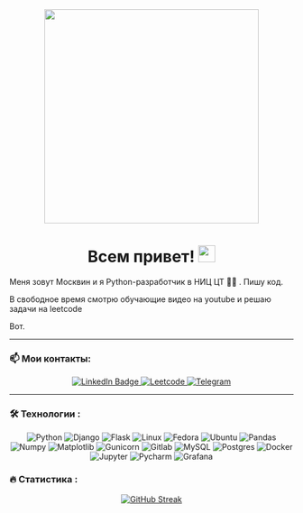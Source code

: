 <div id="header" align="center">
  <img src="https://i.giphy.com/media/v1.Y2lkPTc5MGI3NjExaDV3em04ZGV0N2ZxYzU1djYzemVqaDV6M2FtYzZ5Yzl6ZGlyamh1ayZlcD12MV9pbnRlcm5hbF9naWZfYnlfaWQmY3Q9Zw/ygAaR0n5RsyAM/giphy.gif" width="380"/>
</div>
<h1 align="center">
  Всем привет!
  <img src="https://media.giphy.com/media/hvRJCLFzcasrR4ia7z/giphy.gif" width="30px"/>
</h1>
 
Меня зовут Москвин и я Python-разработчик в НИЦ ЦТ :man_technologist: . Пишу код.

В свободное время смотрю обучающие видео на youtube и решаю задачи на leetcode

Вот.

___ 
### :mailbox: Мои контакты:
<div id="badges" align="center">
  <a href="https://www.linkedin.com/in/%D0%BC%D0%BE%D1%81%D0%BA%D0%B2%D0%B8%D0%BD-%D0%B0%D0%BD%D0%B3%D0%B0%D1%80%D1%85%D0%B0%D0%B5%D0%B2-a63147316?lipi=urn%3Ali%3Apage%3Ad_flagship3_profile_view_base_contact_details%3B1y1QGfTISWit1hqIJwgHsw%3D%3D">
    <img src="https://img.shields.io/badge/LinkedIn-blue?style=for-the-badge&logo=linkedin&logoColor=white" alt="LinkedIn Badge"/>
  </a>
  <a href="https://leetcode.com/u/moskvin_an/">
    <img src="https://img.shields.io/badge/LeetCode-000000?style=for-the-badge&logo=LeetCode&logoColor=#d16c06" alt="Leetcode"/>
  </a>
  <a href="https://t.me/magicasian">
    <img src="https://img.shields.io/badge/Telegram-2CA5E0?style=for-the-badge&logo=telegram&logoColor=white" alt="Telegram"/>
  </a>
</div>


---

### :hammer_and_wrench: Технологии :
<div align="center">
  <img src="https://img.shields.io/badge/python-3670A0?style=for-the-badge&logo=python&logoColor=ffdd54" alt="Python"/>
  <img src="https://img.shields.io/badge/django-%23092E20.svg?style=for-the-badge&logo=django&logoColor=white" alt="Django"/>
  <img src="https://img.shields.io/badge/flask-%23000.svg?style=for-the-badge&logo=flask&logoColor=white" alt="Flask"/>
  <img src="https://img.shields.io/badge/Linux-FCC624?style=for-the-badge&logo=linux&logoColor=black" alt="Linux"/>
  <img src="https://img.shields.io/badge/Fedora-294172?style=for-the-badge&logo=fedora&logoColor=white" alt="Fedora"/>
  <img src="https://img.shields.io/badge/Ubuntu-E95420?style=for-the-badge&logo=ubuntu&logoColor=white" alt="Ubuntu"/>
  <img src="https://img.shields.io/badge/pandas-%23150458.svg?style=for-the-badge&logo=pandas&logoColor=white" alt="Pandas"/>
  <img src="https://img.shields.io/badge/numpy-%23013243.svg?style=for-the-badge&logo=numpy&logoColor=white" alt="Numpy"/>
  <img src="https://img.shields.io/badge/Matplotlib-%23ffffff.svg?style=for-the-badge&logo=Matplotlib&logoColor=black" alt="Matplotlib"/>
  <img src="https://img.shields.io/badge/gitlab-%23181717.svg?style=for-the-badge&logo=gitlab&logoColor=white" alt="Gunicorn"/>
  <img src="https://img.shields.io/badge/gunicorn-%298729.svg?style=for-the-badge&logo=gunicorn&logoColor=white" alt="Gitlab"/>
  <img src="https://img.shields.io/badge/mysql-4479A1.svg?style=for-the-badge&logo=mysql&logoColor=white" alt="MySQL"/>
  <img src="https://img.shields.io/badge/postgres-%23316192.svg?style=for-the-badge&logo=postgresql&logoColor=white" alt="Postgres"/>
  <img src="https://img.shields.io/badge/Docker-316192?style=for-the-badge&logo=docker&logoColor=white" alt="Docker"/>
  <img src="https://img.shields.io/badge/jupyter-%23FA0F00.svg?style=for-the-badge&logo=jupyter&logoColor=white" alt="Jupyter"/>
  <img src="https://img.shields.io/badge/pycharm-143?style=for-the-badge&logo=pycharm&logoColor=black&color=black&labelColor=green" alt="Pycharm"/>
  <img src="https://img.shields.io/badge/grafana-%23F46800.svg?style=for-the-badge&logo=grafana&logoColor=white" alt="Grafana"/>
</div>

### :fire: Статистика :

<div align="center">
  <a href="https://git.io/streak-stats">
    <img src="https://github-readme-streak-stats.herokuapp.com?user=Angarhaev" alt="GitHub Streak">
  </a>
</div>

